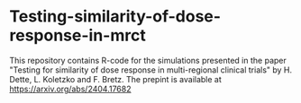 # Testing-similarity-of-dose-response-in-mrct
This repository contains R-code for the simulations presented in the paper "Testing for similarity of dose response in multi-regional clinical trials" by H. Dette, L. Koletzko and F. Bretz. The prepint is available at https://arxiv.org/abs/2404.17682
